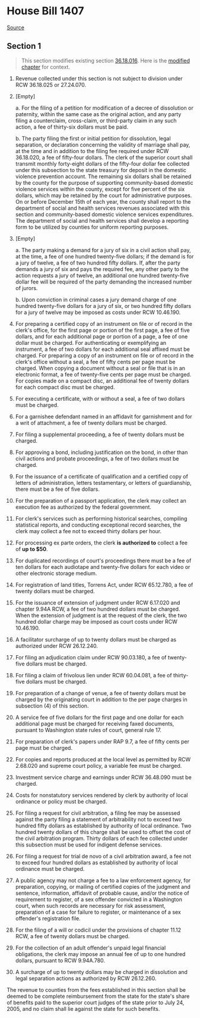 # House Bill 1407

[Source](http://lawfilesext.leg.wa.gov/biennium/2021-22/Xml/Bills/House%20Bills/1407.xml)
## Section 1
> This section modifies existing section [36.18.016](/rcw/36_counties/36.018_fees_of_county_officers.md). Here is the [modified chapter](rcw/36_counties/36.018_fees_of_county_officers.md) for context.

1. Revenue collected under this section is not subject to division under RCW 36.18.025 or 27.24.070.

2. [Empty]

    a. For the filing of a petition for modification of a decree of dissolution or paternity, within the same case as the original action, and any party filing a counterclaim, cross-claim, or third-party claim in any such action, a fee of thirty-six dollars must be paid.

    b. The party filing the first or initial petition for dissolution, legal separation, or declaration concerning the validity of marriage shall pay, at the time and in addition to the filing fee required under RCW 36.18.020, a fee of fifty-four dollars. The clerk of the superior court shall transmit monthly forty-eight dollars of the fifty-four dollar fee collected under this subsection to the state treasury for deposit in the domestic violence prevention account. The remaining six dollars shall be retained by the county for the purpose of supporting community-based domestic violence services within the county, except for five percent of the six dollars, which may be retained by the court for administrative purposes. On or before December 15th of each year, the county shall report to the department of social and health services revenues associated with this section and community-based domestic violence services expenditures. The department of social and health services shall develop a reporting form to be utilized by counties for uniform reporting purposes.

3. [Empty]

    a. The party making a demand for a jury of six in a civil action shall pay, at the time, a fee of one hundred twenty-five dollars; if the demand is for a jury of twelve, a fee of two hundred fifty dollars. If, after the party demands a jury of six and pays the required fee, any other party to the action requests a jury of twelve, an additional one hundred twenty-five dollar fee will be required of the party demanding the increased number of jurors.

    b. Upon conviction in criminal cases a jury demand charge of one hundred twenty-five dollars for a jury of six, or two hundred fifty dollars for a jury of twelve may be imposed as costs under RCW 10.46.190.

4. For preparing a certified copy of an instrument on file or of record in the clerk's office, for the first page or portion of the first page, a fee of five dollars, and for each additional page or portion of a page, a fee of one dollar must be charged. For authenticating or exemplifying an instrument, a fee of two dollars for each additional seal affixed must be charged. For preparing a copy of an instrument on file or of record in the clerk's office without a seal, a fee of fifty cents per page must be charged. When copying a document without a seal or file that is in an electronic format, a fee of twenty-five cents per page must be charged. For copies made on a compact disc, an additional fee of twenty dollars for each compact disc must be charged.

5. For executing a certificate, with or without a seal, a fee of two dollars must be charged.

6. For a garnishee defendant named in an affidavit for garnishment and for a writ of attachment, a fee of twenty dollars must be charged.

7. For filing a supplemental proceeding, a fee of twenty dollars must be charged.

8. For approving a bond, including justification on the bond, in other than civil actions and probate proceedings, a fee of two dollars must be charged.

9. For the issuance of a certificate of qualification and a certified copy of letters of administration, letters testamentary, or letters of guardianship, there must be a fee of five dollars.

10. For the preparation of a passport application, the clerk may collect an execution fee as authorized by the federal government.

11. For clerk's services such as performing historical searches, compiling statistical reports, and conducting exceptional record searches, the clerk may collect a fee not to exceed thirty dollars per hour.

12. For processing ex parte orders, the clerk **is authorized to** collect a fee of **up to $50**.

13. For duplicated recordings of court's proceedings there must be a fee of ten dollars for each audiotape and twenty-five dollars for each video or other electronic storage medium.

14. For registration of land titles, Torrens Act, under RCW 65.12.780, a fee of twenty dollars must be charged.

15. For the issuance of extension of judgment under RCW 6.17.020 and chapter 9.94A RCW, a fee of two hundred dollars must be charged. When the extension of judgment is at the request of the clerk, the two hundred dollar charge may be imposed as court costs under RCW 10.46.190.

16. A facilitator surcharge of up to twenty dollars must be charged as authorized under RCW 26.12.240.

17. For filing an adjudication claim under RCW 90.03.180, a fee of twenty-five dollars must be charged.

18. For filing a claim of frivolous lien under RCW 60.04.081, a fee of thirty-five dollars must be charged.

19. For preparation of a change of venue, a fee of twenty dollars must be charged by the originating court in addition to the per page charges in subsection (4) of this section.

20. A service fee of five dollars for the first page and one dollar for each additional page must be charged for receiving faxed documents, pursuant to Washington state rules of court, general rule 17.

21. For preparation of clerk's papers under RAP 9.7, a fee of fifty cents per page must be charged.

22. For copies and reports produced at the local level as permitted by RCW 2.68.020 and supreme court policy, a variable fee must be charged.

23. Investment service charge and earnings under RCW 36.48.090 must be charged.

24. Costs for nonstatutory services rendered by clerk by authority of local ordinance or policy must be charged.

25. For filing a request for civil arbitration, a filing fee may be assessed against the party filing a statement of arbitrability not to exceed two hundred fifty dollars as established by authority of local ordinance. Two hundred twenty dollars of this charge shall be used to offset the cost of the civil arbitration program. Thirty dollars of each fee collected under this subsection must be used for indigent defense services.

26. For filing a request for trial de novo of a civil arbitration award, a fee not to exceed four hundred dollars as established by authority of local ordinance must be charged.

27. A public agency may not charge a fee to a law enforcement agency, for preparation, copying, or mailing of certified copies of the judgment and sentence, information, affidavit of probable cause, and/or the notice of requirement to register, of a sex offender convicted in a Washington court, when such records are necessary for risk assessment, preparation of a case for failure to register, or maintenance of a sex offender's registration file.

28. For the filing of a will or codicil under the provisions of chapter 11.12 RCW, a fee of twenty dollars must be charged.

29. For the collection of an adult offender's unpaid legal financial obligations, the clerk may impose an annual fee of up to one hundred dollars, pursuant to RCW 9.94A.780.

30. A surcharge of up to twenty dollars may be charged in dissolution and legal separation actions as authorized by RCW 26.12.260.

The revenue to counties from the fees established in this section shall be deemed to be complete reimbursement from the state for the state's share of benefits paid to the superior court judges of the state prior to July 24, 2005, and no claim shall lie against the state for such benefits.

